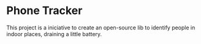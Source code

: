 # Phone Tracker
This project is a iniciative to create an open-source lib to identify people in indoor places, draining a little battery.
